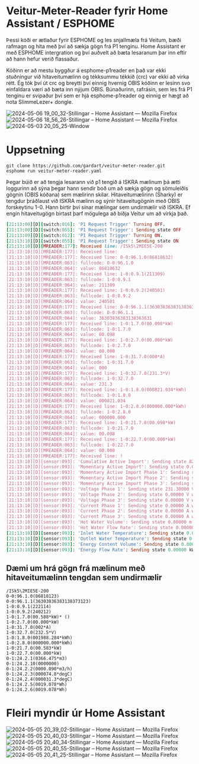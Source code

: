# Veitur-Meter-Reader fyrir Home Assistant / ESPHOME
Þessi kóði er ætlaður fyrir ESPHOME og les snjallmæla frá Veitum, bæði rafmagn og hita með því að sækja gögn frá P1 tenginu.
Home Assistant er með ESPHOME intergration og því auðvelt að bæta lesaranum þar inn eftir að hann hefur verið flassaður.

Kóðinn er að mestu byggður á esphome-p1reader en það var ekki stuðningur við hitaveitumælinn og tékksummu tékkið (crc) var ekki að virka rétt. Ég tók því út crc og breytti því einnig hvernig OBIS kóðinn er lesinn svo einfaldara væri að bæta inn nýjum OBIS. Búnaðurinn, rafrásin, sem les frá P1 tenginu er svipaður því sem er hjá esphome-p1reader og einnig er hægt að nota SlimmeLezer+ dongle.

![2024-05-06 19_00_32-Stillingar – Home Assistant — Mozilla Firefox](https://github.com/gardart/veitur-meter-reader/assets/3597603/e614d056-9495-4b05-a78d-5e2ff0081a92)
![2024-05-06 18_56_26-Stillingar – Home Assistant — Mozilla Firefox](https://github.com/gardart/veitur-meter-reader/assets/3597603/703e81e8-101b-4de5-b64b-cf1c2da8bab4)
![2024-05-03 20_05_25-Window](https://github.com/gardart/veitur-meter-reader/assets/3597603/11e9a3a8-2fb3-491b-9b01-b9d41aa8573b)

# Uppsetning
```shell
git clone https://github.com/gardart/veitur-meter-reader.git
esphome run veitur-meter-reader.yaml
```
Þegar búið er að tengja lesarann við p1 tengið á ISKRA mælinum þá ætti loggurinn að sýna þegar hann sendir boð um að sækja gögn og sömuleiðis gögnin (OBIS kóðana) sem mælirinn skilar. Hitaveitumælirinn (Sharky) er tengdur þráðlaust við ISKRA mælinn og sýnir hitaveitugögnin með OBIS forskeytinu 1-0. Hann birtir því sínar mælingar sem undirmælir við ISKRA. Ef engin hitaveitugögn birtast þarf mögulega að biðja Veitur um að virkja það.
```ruby
[21:13:00][D][switch:016]: 'P1 Request Trigger' Turning OFF.
[21:13:00][D][switch:055]: 'P1 Request Trigger': Sending state OFF
[21:13:09][D][switch:012]: 'P1 Request Trigger' Turning ON.
[21:13:10][D][switch:055]: 'P1 Request Trigger': Sending state ON
[21:13:10][D][MREADER:177]: Received line: /ISk5\2MIE5E-200
[21:13:10][D][MREADER:177]: Received line:
[21:13:10][D][MREADER:177]: Received line: 0-0:96.1.0(86818632)
[21:13:10][D][MREADER:063]: fullcode: 0-0:96.1.0
[21:13:10][D][MREADER:064]: value: 86818632
[21:13:10][D][MREADER:177]: Received line: 1-0:0.9.1(211309)
[21:13:10][D][MREADER:063]: fullcode: 1-0:0.9.1
[21:13:10][D][MREADER:064]: value: 211309
[21:13:10][D][MREADER:177]: Received line: 1-0:0.9.2(240501)
[21:13:10][D][MREADER:063]: fullcode: 1-0:0.9.2
[21:13:10][D][MREADER:064]: value: 240501
[21:13:10][D][MREADER:177]: Received line: 0-0:96.1.1(36303836383138363631)
[21:13:10][D][MREADER:063]: fullcode: 0-0:96.1.1
[21:13:10][D][MREADER:064]: value: 36303836383138363631
[21:13:10][D][MREADER:177]: Received line: 1-0:1.7.0(00.098*kW)
[21:13:10][D][MREADER:063]: fullcode: 1-0:1.7.0
[21:13:10][D][MREADER:064]: value: 00.098
[21:13:10][D][MREADER:177]: Received line: 1-0:2.7.0(00.000*kW)
[21:13:10][D][MREADER:063]: fullcode: 1-0:2.7.0
[21:13:10][D][MREADER:064]: value: 00.000
[21:13:10][D][MREADER:177]: Received line: 1-0:31.7.0(000*A)
[21:13:10][D][MREADER:063]: fullcode: 1-0:31.7.0
[21:13:10][D][MREADER:064]: value: 000
[21:13:10][D][MREADER:177]: Received line: 1-0:32.7.0(231.3*V)
[21:13:10][D][MREADER:063]: fullcode: 1-0:32.7.0
[21:13:10][D][MREADER:064]: value: 231.3
[21:13:10][D][MREADER:177]: Received line: 1-0:1.8.0(000821.034*kWh)
[21:13:10][D][MREADER:063]: fullcode: 1-0:1.8.0
[21:13:10][D][MREADER:064]: value: 000821.034
[21:13:10][D][MREADER:177]: Received line: 1-0:2.8.0(000000.000*kWh)
[21:13:10][D][MREADER:063]: fullcode: 1-0:2.8.0
[21:13:10][D][MREADER:064]: value: 000000.000
[21:13:10][D][MREADER:177]: Received line: 1-0:21.7.0(00.098*kW)
[21:13:10][D][MREADER:063]: fullcode: 1-0:21.7.0
[21:13:10][D][MREADER:064]: value: 00.098
[21:13:10][D][MREADER:177]: Received line: 1-0:22.7.0(00.000*kW)
[21:13:10][D][MREADER:063]: fullcode: 1-0:22.7.0
[21:13:10][D][MREADER:064]: value: 00.000
[21:13:10][D][MREADER:177]: Received line: !
[21:13:10][D][sensor:093]: 'Cumulative Active Import': Sending state 821.03400 kWh with 3 decimals of accuracy
[21:13:10][D][sensor:093]: 'Momentary Active Import': Sending state 0.09800 kW with 3 decimals of accuracy
[21:13:10][D][sensor:093]: 'Momentary Active Import Phase 1': Sending state 0.09800 kW with 3 decimals of accuracy
[21:13:10][D][sensor:093]: 'Momentary Active Import Phase 2': Sending state 0.00000 kW with 3 decimals of accuracy
[21:13:10][D][sensor:093]: 'Momentary Active Import Phase 3': Sending state 0.00000 kW with 3 decimals of accuracy
[21:13:10][D][sensor:093]: 'Voltage Phase 1': Sending state 231.30000 V with 3 decimals of accuracy
[21:13:10][D][sensor:093]: 'Voltage Phase 2': Sending state 0.00000 V with 3 decimals of accuracy
[21:13:10][D][sensor:093]: 'Voltage Phase 3': Sending state 0.00000 V with 3 decimals of accuracy
[21:13:10][D][sensor:093]: 'Current Phase 1': Sending state 0.00000 A with 3 decimals of accuracy
[21:13:10][D][sensor:093]: 'Current Phase 2': Sending state 0.00000 A with 3 decimals of accuracy
[21:13:10][D][sensor:093]: 'Current Phase 3': Sending state 0.00000 A with 3 decimals of accuracy
[21:13:10][D][sensor:093]: 'Hot Water Volume': Sending state 0.00000 m³ with 3 decimals of accuracy
[21:13:10][D][sensor:093]: 'Hot Water Flow Rate': Sending state 0.00000 m³/h with 3 decimals of accuracy
[21:13:10][D][sensor:093]: 'Inlet Water Temperature': Sending state 0.00000 °C with 1 decimals of accuracy
[21:13:10][D][sensor:093]: 'Outlet Water Temperature': Sending state 0.00000 °C with 1 decimals of accuracy
[21:13:10][D][sensor:093]: 'Energy Content Volume': Sending state 0.00000 kWh with 3 decimals of accuracy
[21:13:10][D][sensor:093]: 'Energy Flow Rate': Sending state 0.00000 kW with 3 decimals of accuracy
```

## Dæmi um hrá gögn frá mælinum með hitaveitumælinn tengdan sem undirmælir
```
/ISk5\2MIE5E-200
0-0:96.1.0(86818123)
0-0:96.1.1(36303836383138373123)
1-0:0.9.1(222114)
1-0:0.9.2(240212)
1-0:1.7.0(00.588*kW)* ()
1-0:2.7.0(00.000*kW)
1-0:31.7.0(002*A)
1-0:32.7.0(232.5*V)
1-0:1.8.0(001988.284*kWh)
1-0:2.8.0(000000.000*kWh)
1-0:21.7.0(00.583*kW)
1-0:22.7.0(00.000*kW)
0-1:24.2.1(0366.475*m3)
0-1:24.2.10(0000000)
0-1:24.2.2(0000.090*m3/h)
0-1:24.2.3(000074.8*degC)
0-1:24.2.4(000031.3*degC)
0-1:24.2.5(0019.078*Wh)
0-1:24.2.6(0019.078*Wh)
```

# Fleiri myndir úr Home Assistant

![2024-05-05 20_39_02-Stillingar – Home Assistant — Mozilla Firefox](https://github.com/gardart/veitur-meter-reader/assets/3597603/d5a82353-ed8e-4260-8cc2-3ee4671050d7)
![2024-05-05 20_40_03-Stillingar – Home Assistant — Mozilla Firefox](https://github.com/gardart/veitur-meter-reader/assets/3597603/893d6719-a354-489a-a428-cb6a5490615e)
![2024-05-05 20_40_34-Stillingar – Home Assistant — Mozilla Firefox](https://github.com/gardart/veitur-meter-reader/assets/3597603/abb68a91-36eb-45f8-bbd5-2639a7b8075f)
![2024-05-05 20_40_55-Stillingar – Home Assistant — Mozilla Firefox](https://github.com/gardart/veitur-meter-reader/assets/3597603/f0b305c1-6d7c-41f8-951d-ae2c305df011)
![2024-05-05 20_41_25-Stillingar – Home Assistant — Mozilla Firefox](https://github.com/gardart/veitur-meter-reader/assets/3597603/3d98d6e9-c1a3-4ac3-8c7d-c0e68adc0203)

